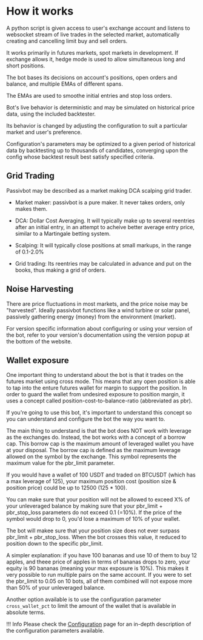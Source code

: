 # How it works

A python script is given access to user's exchange account and listens to websocket stream of live trades in the selected market, automatically creating and cancelling limit buy and sell orders.

It works primarily in futures markets, spot markets in development.  If exchange allows it, hedge mode is used to allow simultaneous long and short positions.

The bot bases its decisions on account's positions, open orders and balance, and multiple EMAs of different spans.

The EMAs are used to smoothe initial entries and stop loss orders.

Bot's live behavior is deterministic and may be simulated on historical price data, using the included backtester.

Its behavior is changed by adjusting the configuration to suit a particular market and user's preference.

Configuration's parameters may be optimized to a given period of historical data by backtesting up to thousands of candidates, converging upon the config whose backtest result best satisfy specified criteria.

## Grid Trading

Passivbot may be described as a market making DCA scalping grid trader.

- Market maker: passivbot is a pure maker. It never takes orders, only makes them.

- DCA: Dollar Cost Averaging. It will typically make up to several reentries after an initial entry, in an attempt to acheive better average entry price, similar to a Martingale betting system.

- Scalping: It will typically close positions at small markups, in the range of 0.1-2.0%

- Grid trading: Its reentries may be calculated in advance and put on the books, thus making a grid of orders.


## Noise Harvesting

There are price fluctuations in most markets, and the price noise may be "harvested".  Ideally passivbot functions like a wind turbine or solar panel, passively gathering energy (money) from the environment (market).

For version specific information about configuring or using your version of the bot, refer to your version's
documentation using the version popup at the bottom of the website.

## Wallet exposure

One important thing to understand about the bot is that it trades on the futures market using cross mode. This means that any open
position is able to tap into the enture futures wallet for margin to support the position. In order to guard the wallet from
undesired exposure to position margin, it uses a concept called position-cost-to-balance-ratio (abbreviated as pbr).

If you're going to use this bot, it's important to understand this concept so you can understand and configure the bot the way you want to.

The main thing to understand is that the bot does NOT work with leverage as the exchanges do. Instead, the bot works with a concept
of a borrow cap. This borrow cap is the maximum amount of leveraged wallet you have at your disposal. The borrow cap is defined
as the maximum leverage allowed on the symbol by the exchange. This symbol represents the maximum value for the pbr_limit parameter.

If you would have a wallet of 100 USDT and traded on BTCUSDT (which has a max leverage of 125), your maximum position cost (position size & position price)
could be up to 12500 (125 * 100).

You can make sure that your position will not be allowed to exceed X% of your unleveraged balance by making sure that your
pbr_limit + pbr_stop_loss parameters do not exceed 0.1 (=10%). If the price of the symbol would drop to 0, you'd lose
a maximum of 10% of your wallet.

The bot will makee sure that your position size does not ever surpass pbr_limit + pbr_stop_loss. When the bot crosses this value,
it reduced to position down to the specific pbr_limit.

A simpler explanation: if you have 100 bananas and use 10 of them to buy 12 apples, and theee price of apples in terms of bananas drops to zero,
your equity is 90 bananas (meaning your max exposure is 10%). This makes it very possible to run multiple pairs on the same account. 
If you were to set the pbr_limit to 0.05 on 10 bots, all of them combined will not expose more than 50% of your unleveraged balance.

Another option available is to use the configuration parameter `cross_wallet_pct` to limit the amount of the wallet that is available
in absolute terms.

!!! Info
    Please check the [Configuration](configuration.md) page for an in-depth description of the configuration parameters available.

